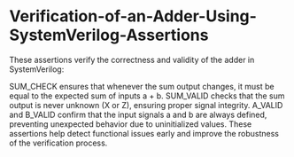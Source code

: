 # Verification-of-an-Adder-Using-SystemVerilog-Assertions
These assertions verify the correctness and validity of the adder in SystemVerilog:

SUM_CHECK ensures that whenever the sum output changes, it must be equal to the expected sum of inputs a + b.
SUM_VALID checks that the sum output is never unknown (X or Z), ensuring proper signal integrity.
A_VALID and B_VALID confirm that the input signals a and b are always defined, preventing unexpected behavior due to uninitialized values.
These assertions help detect functional issues early and improve the robustness of the verification process.
